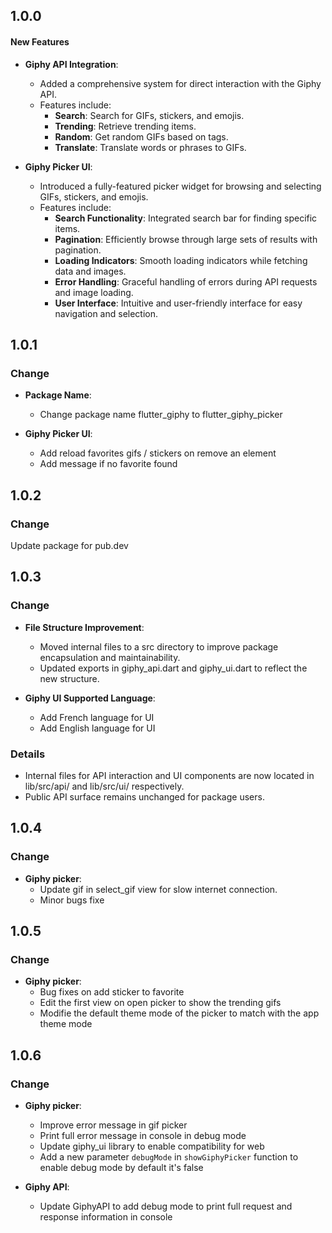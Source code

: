 ## 1.0.0

#### New Features
- **Giphy API Integration**: 
  - Added a comprehensive system for direct interaction with the Giphy API.
  - Features include:
    - **Search**: Search for GIFs, stickers, and emojis.
    - **Trending**: Retrieve trending items.
    - **Random**: Get random GIFs based on tags.
    - **Translate**: Translate words or phrases to GIFs.

- **Giphy Picker UI**:
  - Introduced a fully-featured picker widget for browsing and selecting GIFs, stickers, and emojis.
  - Features include:
    - **Search Functionality**: Integrated search bar for finding specific items.
    - **Pagination**: Efficiently browse through large sets of results with pagination.
    - **Loading Indicators**: Smooth loading indicators while fetching data and images.
    - **Error Handling**: Graceful handling of errors during API requests and image loading.
    - **User Interface**: Intuitive and user-friendly interface for easy navigation and selection.

## 1.0.1

### Change
- **Package Name**:
  - Change package name flutter_giphy to flutter_giphy_picker

- **Giphy Picker UI**:
  - Add reload favorites gifs / stickers on remove an element
  - Add message if no favorite found

## 1.0.2

### Change
  Update package for pub.dev


## 1.0.3

### Change
-	**File Structure Improvement**:
    -	Moved internal files to a src directory to improve package encapsulation and maintainability.
    -	Updated exports in giphy_api.dart and giphy_ui.dart to reflect the new structure.

- **Giphy UI Supported Language**:
  - Add French language for UI
  - Add English language for UI

### Details
  -	Internal files for API interaction and UI components are now located in lib/src/api/ and lib/src/ui/ respectively.
  -	Public API surface remains unchanged for package users.


## 1.0.4

### Change
- **Giphy picker**:
  - Update gif in select_gif view for slow internet connection.
  - Minor bugs fixe


## 1.0.5

### Change
- **Giphy picker**:
  - Bug fixes on add sticker to favorite
  - Edit the first view on open picker to show the trending gifs
  - Modifie the default theme mode of the picker to match with the app theme mode


## 1.0.6

### Change
- **Giphy picker**:
  - Improve error message in gif picker
  - Print full error message in console in debug mode
  - Update giphy_ui library to enable compatibility for web
  - Add a new parameter `debugMode` in `showGiphyPicker` function to enable debug mode by default it's false

- **Giphy API**:
  - Update GiphyAPI to add debug mode to print full request and response information in console
